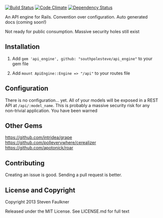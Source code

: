 [![Build Status](https://travis-ci.org/southpolesteve/api.png)](https://travis-ci.org/southpolesteve/api)
[![Code Climate](https://codeclimate.com/github/southpolesteve/api.png)](https://codeclimate.com/github/southpolesteve/api)
[![Dependency Status](https://gemnasium.com/southpolesteve/api.png)](https://gemnasium.com/southpolesteve/api)

An API engine for Rails. Convention over configuration. Auto generated docs (coming soon!)

Not ready for public consumption. Massive security holes still exist

## Installation

1. Add `gem 'api_engine', github: "southpolesteve/api_engine"` to your gem file

2. Add `mount ApiEngine::Engine => "/api"` to your routes file

## Configuration

There is no configuration... yet. All of your models will be exposed in a REST API at `/api/:model_name`. This is probably a massive security risk for any non-trivial application. You have been warned

## Other Gems

https://github.com/intridea/grape
https://github.com/polleverywhere/cerealizer
https://github.com/apotonick/roar

## Contributing

Creating an issue is good. Sending a pull request is better.

## License and Copyright

Copyright 2013 Steven Faulkner

Released under the MIT License. See LICENSE.md for full text
